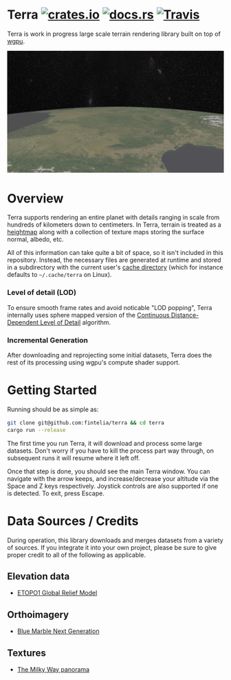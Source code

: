 # Terra [![crates.io](https://img.shields.io/crates/v/terra.svg)](https://crates.io/crates/terra) [![docs.rs](https://docs.rs/terra/badge.svg)](https://docs.rs/terra) [![Travis](https://img.shields.io/travis/fintelia/terra.svg)]()

Terra is work in progress large scale terrain rendering library built on top of
[wgpu](https://github.com/gfx-rs/wgpu).

![Screenshot](/screenshot.png?raw=true)

# Overview

Terra supports rendering an entire planet with details ranging in scale from
hundreds of kilometers down to centimeters. In Terra, terrain is treated as a
[heightmap](https://en.wikipedia.org/wiki/Heightmap) along with a collection of
texture maps storing the surface normal, albedo, etc.

All of this information can take quite a bit of space, so it isn't included in
this repository. Instead, the necessary files are generated at runtime and
stored in a subdirectory with the current user's [cache
directory](https://docs.rs/dirs/3.0.1/dirs/fn.cache_dir.html) (which for
instance defaults to `~/.cache/terra` on Linux).

### Level of detail (LOD)

To ensure smooth frame rates and avoid noticable "LOD popping", Terra internally
uses sphere mapped version of the [Continuous Distance-Dependent Level of
Detail](https://pdfs.semanticscholar.org/6a75/892f45b72f8765379134e8d2a4ed6a04f1b0.pdf)
algorithm.

### Incremental Generation

After downloading and reprojecting some initial datasets, Terra does the rest of
its processing using wgpu's compute shader support.

# Getting Started

Running should be as simple as:

```bash
git clone git@github.com:fintelia/terra && cd terra
cargo run --release
```

The first time you run Terra, it will download and process some large
datasets. Don't worry if you have to kill the process part way through, on
subsequent runs it will resume where it left off.

Once that step is done, you should see the main Terra window. You can navigate
with the arrow keeps, and increase/decrease your altitude via the Space and Z
keys respectively. Joystick controls are also supported if one is detected. To
exit, press Escape.

# Data Sources / Credits

During operation, this library downloads and merges datasets from a variety of sources. If you integrate
it into your own project, please be sure to give proper credit to all of the following as applicable.

## Elevation data

* [ETOPO1 Global Relief Model](https://www.ngdc.noaa.gov/mgg/global)

## Orthoimagery

* [Blue Marble Next Generation](https://visibleearth.nasa.gov/view.php?id=76487)

## Textures

* [The Milky Way panorama](https://www.eso.org/public/images/eso0932a/)
